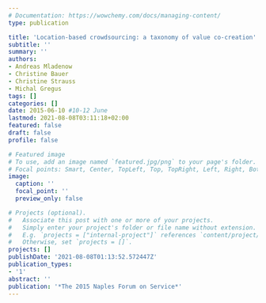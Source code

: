 ```yaml
---
# Documentation: https://wowchemy.com/docs/managing-content/
type: publication

title: 'Location-based crowdsourcing: a taxonomy of value co-creation'
subtitle: ''
summary: ''
authors:
- Andreas Mladenow
- Christine Bauer
- Christine Strauss
- Michal Gregus
tags: []
categories: []
date: 2015-06-10 #10-12 June
lastmod: 2021-08-08T03:11:18+02:00
featured: false
draft: false
profile: false

# Featured image
# To use, add an image named `featured.jpg/png` to your page's folder.
# Focal points: Smart, Center, TopLeft, Top, TopRight, Left, Right, BottomLeft, Bottom, BottomRight.
image:
  caption: ''
  focal_point: ''
  preview_only: false

# Projects (optional).
#   Associate this post with one or more of your projects.
#   Simply enter your project's folder or file name without extension.
#   E.g. `projects = ["internal-project"]` references `content/project/deep-learning/index.md`.
#   Otherwise, set `projects = []`.
projects: []
publishDate: '2021-08-08T01:13:52.572447Z'
publication_types:
- '1'
abstract: ''
publication: '*The 2015 Naples Forum on Service*'
---
```

